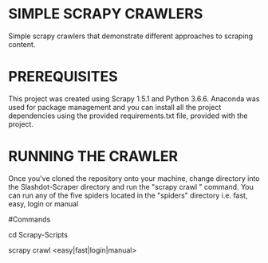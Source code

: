SIMPLE SCRAPY CRAWLERS
==========================================
Simple scrapy crawlers that demonstrate different approaches to scraping content.

PREREQUISITES
================
This project was created using Scrapy 1.5.1 and Python 3.6.6.
Anaconda was used for package management and you can install all the project dependencies using the provided requirements.txt file, provided with the project.


RUNNING THE CRAWLER
====================
Once you've cloned the repository onto your machine, change directory into the Slashdot-Scraper directory and run the "scrapy crawl <spidername>" command. You can run any of the five spiders located in the "spiders" directory i.e. fast, easy, login or manual

#Commands

cd Scrapy-Scripts

scrapy crawl <easy|fast|login|manual>
